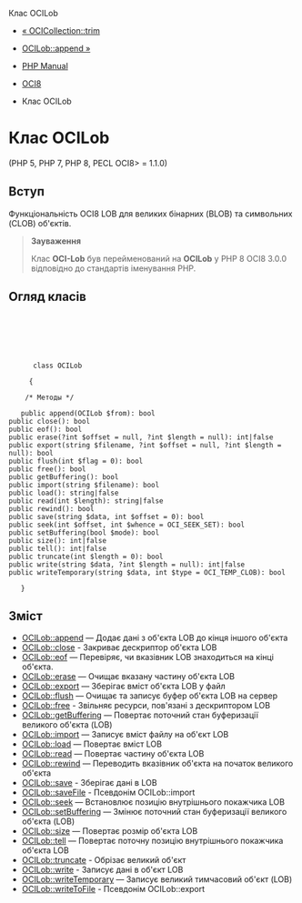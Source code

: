 Клас OCILob

-   [« OCICollection::trim](ocicollection.trim.html)
    
-   [OCILob::append »](ocilob.append.html)
    
-   [PHP Manual](index.html)
    
-   [OCI8](book.oci8.html)
    
-   Клас OCILob
    

# Клас OCILob

(PHP 5, PHP 7, PHP 8, PECL OCI8> = 1.1.0)

## Вступ

Функціональність OCI8 LOB для великих бінарних (BLOB) та символьних (CLOB) об'єктів.

> **Зауваження**
> 
> Клас **OCI-Lob** був перейменований на **OCILob** у PHP 8 OCI8 3.0.0 відповідно до стандартів іменування PHP.

## Огляд класів

```classsynopsis

     
    

    
     
      class OCILob
     
     {

    /* Методы */
    
   public append(OCILob $from): bool
public close(): bool
public eof(): bool
public erase(?int $offset = null, ?int $length = null): int|false
public export(string $filename, ?int $offset = null, ?int $length = null): bool
public flush(int $flag = 0): bool
public free(): bool
public getBuffering(): bool
public import(string $filename): bool
public load(): string|false
public read(int $length): string|false
public rewind(): bool
public save(string $data, int $offset = 0): bool
public seek(int $offset, int $whence = OCI_SEEK_SET): bool
public setBuffering(bool $mode): bool
public size(): int|false
public tell(): int|false
public truncate(int $length = 0): bool
public write(string $data, ?int $length = null): int|false
public writeTemporary(string $data, int $type = OCI_TEMP_CLOB): bool

   }
```

## Зміст

-   [OCILob::append](ocilob.append.html) — Додає дані з об'єкта LOB до кінця іншого об'єкта
-   [OCILob::close](ocilob.close.html) - Закриває дескриптор об'єкта LOB
-   [OCILob::eof](ocilob.eof.html) — Перевіряє, чи вказівник LOB знаходиться на кінці об'єкта.
-   [OCILob::erase](ocilob.erase.html) — Очищає вказану частину об'єкта LOB
-   [OCILob::export](ocilob.export.html) — Зберігає вміст об'єкта LOB у файл
-   [OCILob::flush](ocilob.flush.html) — Очищає та записує буфер об'єкта LOB на сервер
-   [OCILob::free](ocilob.free.html) - Звільняє ресурси, пов'язані з дескриптором LOB
-   [OCILob::getBuffering](ocilob.getbuffering.html) — Повертає поточний стан буферизації великого об'єкта (LOB)
-   [OCILob::import](ocilob.import.html) — Записує вміст файлу на об'єкт LOB
-   [OCILob::load](ocilob.load.html) — Повертає вміст LOB
-   [OCILob::read](ocilob.read.html) — Повертає частину об'єкта LOB
-   [OCILob::rewind](ocilob.rewind.html) — Переводить вказівник об'єкта на початок великого об'єкта
-   [OCILob::save](ocilob.save.html) - Зберігає дані в LOB
-   [OCILob::saveFile](ocilob.savefile.html) - Псевдонім OCILob::import
-   [OCILob::seek](ocilob.seek.html) — Встановлює позицію внутрішнього покажчика LOB
-   [OCILob::setBuffering](ocilob.setbuffering.html) — Змінює поточний стан буферизації великого об'єкта (LOB)
-   [OCILob::size](ocilob.size.html) — Повертає розмір об'єкта LOB
-   [OCILob::tell](ocilob.tell.html) — Повертає поточну позицію внутрішнього покажчика об'єкта LOB
-   [OCILob::truncate](ocilob.truncate.html) - Обрізає великий об'єкт
-   [OCILob::write](ocilob.write.html) - Записує дані в об'єкт LOB
-   [OCILob::writeTemporary](ocilob.writetemporary.html) — Записує великий тимчасовий об'єкт (LOB)
-   [OCILob::writeToFile](ocilob.writetofile.html) - Псевдонім OCILob::export